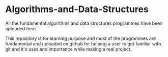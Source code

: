 # Algorithms-and-Data-Structures
All the fundamental algorithms and data structures programmes have been uploaded here.

This repository is for learning purpose and most of the programmes are fundamental and uploaded on github for helping a user to get familiar with git and it's uses and importance while making a real project.
